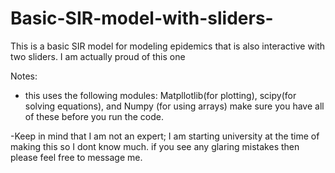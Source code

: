 # Basic-SIR-model-with-sliders-
This is a basic SIR model for modeling epidemics that is also interactive with two sliders. I am actually proud of this one

Notes:
- this uses the following modules: Matpllotlib(for plotting), scipy(for solving equations), and Numpy (for using arrays) 
  make sure you have all of these before you run the code.

-Keep in mind that I am not an expert; I am starting university at the time of making this so I dont know much.
 if you see any glaring mistakes then please feel free to message me.
